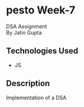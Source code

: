 # pesto Week-7
DSA Assignment <br />
By Jatin Gupta

## Technologies Used
- JS

## Description
Implementation of a DSA



